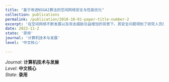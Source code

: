 ```yaml
---
title: "基于改进NSGA2算法的空间网络安全与性能优化"
collection: publications
permalink: /publication/2010-10-01-paper-title-number-2
excerpt: '在空间网络不断发展以及攻击威胁日益增加的背景下，其安全问题得到了研究人员的密切关注。但同时，其性能开销也会增大。为解决空间网络通信安全性、服务性能间的联合优化问题，选取机密性、 完整性、可认证性作为安全程度的量化指标，选择时延作为性能指标，建立了网络安全与通信性能间的多目标优化模型。提出了一种ISN-NSGA2算法和纳什议价博弈的多目标优化决策方案。算法利用自适应锦标赛选择算子，促进种群较快收敛；运用基于拥挤熵的个体动态排挤机制代替拥挤距离一次性排挤，维持种群分布性；在得到一组非支配解后，使用合作博弈纳什议价模型进行折中决策。在6个基准多目标测试函数上对算法进行了性能测试，实验结果表明解的均匀性和收敛度均得到了很好的提升。采用该方案对模型求解，能够在适应网络安全和性能需求的情况下，从Pareto解集中选出使网络整体收益最大的最终决策解，有效实现两者的折中优化。'
date: 2022-11-2
state: '录用'
journal: '计算机技术与发展'
level: '中文核心'

---
```


*Journal*: **计算机技术与发展**<br />
*Level*:  **中文核心**<br />
*State*:  **录用**
